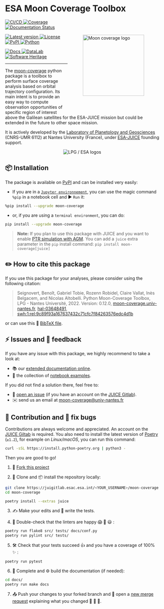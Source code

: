ESA Moon Coverage Toolbox
=========================

<img src="https://moon-coverage.univ-nantes.fr/en/0.12.0/_static/moon-coverage.svg" align="right" hspace="50" vspace="50" height="200" alt="Moon coverage logo">

[
    ![CI/CD](https://juigitlab.esac.esa.int/datalab/moon-coverage/badges/main/pipeline.svg)
    ![Coverage](https://juigitlab.esac.esa.int/datalab/moon-coverage/badges/main/coverage.svg)
](https://juigitlab.esac.esa.int/datalab/moon-coverage/pipelines/main/latest)
[
    ![Documentation Status](https://readthedocs.org/projects/moon-coverage/badge/?version=latest)
](https://readthedocs.org/projects/moon-coverage/builds/)

[
    ![Latest version](https://img.shields.io/pypi/v/moon-coverage.svg?label=Latest%20release&color=lightgrey)
](https://juigitlab.esac.esa.int/datalab/moon-coverage/-/tags)
[
    ![License](https://img.shields.io/pypi/l/moon-coverage.svg?color=lightgrey&label=License)
](https://juigitlab.esac.esa.int/datalab/moon-coverage/-/blob/main/LICENSE.md)
[
    ![PyPI](https://img.shields.io/badge/PyPI-moon--coverage-blue?logo=Python&logoColor=white)
    ![Python](https://img.shields.io/pypi/pyversions/moon-coverage.svg?label=Python&logo=Python&logoColor=white)
](https://moon-coverage.univ-nantes.fr/pypi)

[
    ![Docs](https://img.shields.io/badge/Docs-moon--coverage.univ--nantes.fr-blue?&color=orange&logo=Read%20The%20Docs&logoColor=white)
](https://moon-coverage.univ-nantes.fr)
[
    ![DataLab](https://img.shields.io/badge/Datalab-datalabs.esa.int-blue?&color=orange&logo=Jupyter&logoColor=white)
](https://moon-coverage.univ-nantes.fr/datalab)
[
    ![Software Heritage](https://archive.softwareheritage.org/badge/origin/https://juigitlab.esac.esa.int/datalab/moon-coverage/)
](https://moon-coverage.univ-nantes.fr/swh)

---

The [moon-coverage](https://moon-coverage.univ-nantes.fr)
python package is a toolbox to perform
surface coverage analysis based on orbital trajectory configuration.
Its main intent is to provide an easy way to compute observation
opportunities of specific region of interest above the Galilean
satellites for the ESA-JUICE mission but could be extended in the
future to other space mission.

It is actively developed by
the [Laboratory of Planetology and Geosciences](https://lpg-umr6112.fr/)
(CNRS-UMR 6112) at Nantes University (France), under
[ESA-JUICE](https://sci.esa.int/web/juice) founding support.

<p align="center">
  <img src="https://moon-coverage.univ-nantes.fr/en/0.12.0/_images/lpg-esa.png" alt="LPG / ESA logos"/>
</p>

📦 Installation
---------------

The package is available on [PyPI](https://pypi.org/project/moon-coverage/) and can be installed very easily:

- If you are in a [`Jupyter environnement`](https://jupyter.org/), you can use the magic command `%pip` in a notebook cell and ▶️ `Run` it:
```bash
%pip install --upgrade moon-coverage
```

- or, if you are using a `terminal environment`, you can do:
```bash
pip install --upgrade moon-coverage
```

> __Note:__ If you plan to use this package with JUICE and you want to enable [PTR simulation with AGM](https://esa-ptr.readthedocs.io/).
> You can add a `juice` extra parameter in the `pip` install command: `pip install moon-coverage[juice]`


✏️ How to cite this package
---------------------------

If you use this package for your analyses, please consider using the following citation:

> Seignovert, Benoît, Gabriel Tobie, Rozenn Robidel, Claire Vallat, Inès Belgacem, and Nicolas Altobelli.
> Python Moon-Coverage Toolbox, LPG - Nantes Université, 2022.
> Version: 0.12.0, [moon-coverage.univ-nantes.fr](https://moon-coverage.univ-nantes.fr/en/0.12.0/),
> [hal-03648491](https://hal.inria.fr/hal-03648491),
> [swh:1:rel:9c89f93a167637432c71cfc7f84263576edc4d1b](https://archive.softwareheritage.org/browse/origin/directory/?origin_url=https://juigitlab.esac.esa.int/datalab/moon-coverage&release=0.12.0)

or can use this 📙 [BibTeX file](https://juigitlab.esac.esa.int/datalab/moon-coverage/-/raw/main/moon-coverage.bib?inline=false).


⚡️ Issues and 💬 feedback
-------------------------

If you have any issue with this package, we highly recommend to take a look at:

- 📚 our [extended documentation online](https://moon-coverage.univ-nantes.fr/).
- 📓 the collection of [notebook examples](https://juigitlab.esac.esa.int/datalab/moon-coverage-notebooks).

If you did not find a solution there, feel free to:

- 📝 [open an issue](https://juigitlab.esac.esa.int/datalab/moon-coverage/-/issues/new) (if you have an account on the [JUICE Gitlab](https://juigitlab.esac.esa.int/datalab/moon-coverage)).
- ✉️ send us an email at [&#109;&#111;&#111;&#110;&#45;&#99;&#111;&#118;&#101;&#114;&#97;&#103;&#101;&#64;&#117;&#110;&#105;&#118;&#45;&#110;&#97;&#110;&#116;&#101;&#115;&#46;&#102;&#114;](&#109;&#97;&#105;&#108;&#116;&#111;&#58;&#109;&#111;&#111;&#110;&#45;&#99;&#111;&#118;&#101;&#114;&#97;&#103;&#101;&#64;&#117;&#110;&#105;&#118;&#45;&#110;&#97;&#110;&#116;&#101;&#115;&#46;&#102;&#114;
)


🎨 Contribution and 🐛 fix bugs
-------------------------------

Contributions are always welcome and appreciated.
An account on the [JUICE Giltab](https://juigitlab.esac.esa.int/datalab/moon-coverage) is required.
You also need to install the latest version of [Poetry](https://python-poetry.org/docs/) (`≥1.2`), for example on _Linux/macOS_, you can run this command:

```bash
curl -sSL https://install.python-poetry.org | python3 -
```

Then you are good to go!

1. 🍴 [Fork this project](https://juigitlab.esac.esa.int/datalab/moon-coverage/-/forks/new)

2. 🐑 Clone and 📦 install the repository locally:

```bash
git clone https://juigitlab.esac.esa.int/<YOUR_USERNAME>/moon-coverage
cd moon-coverage

poetry install --extras juice
```

3. ✍️ Make your edits and 🚧 write the tests.

4. 🚦 Double-check that the linters are happy 😱 🤔 😃 :
```bash
poetry run flake8 src/ tests/ docs/conf.py
poetry run pylint src/ tests/
```

5. 🛠 Check that your tests succeed 👍 and you have a coverage of 100% ✨ :

```bash
poetry run pytest
```

6. 📖 Complete and ⚙️ build the documentation (if needed):
```bash
cd docs/
poetry run make docs
```

7. 📤 Push your changes to your forked branch and 🚀 open a [new merge request](https://juigitlab.esac.esa.int/datalab/moon-coverage/-/merge_requests/new) explaining what you changed 🙌 👏 💪.
